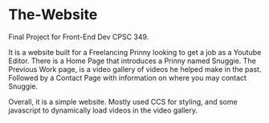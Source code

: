 # The-Website

Final Project for Front-End Dev CPSC 349.

It is a website built for a Freelancing Prinny looking to get a job
as a Youtube Editor. There is a Home Page that introduces a Prinny named Snuggie.
The Previous Work page, is a video gallery of videos he helped make in the past.
Followed by a Contact Page with information on where you may contact Snuggie.

Overall, it is a simple website. Mostly used CCS for styling, and some javascript
to dynamically load videos in the video gallery.
